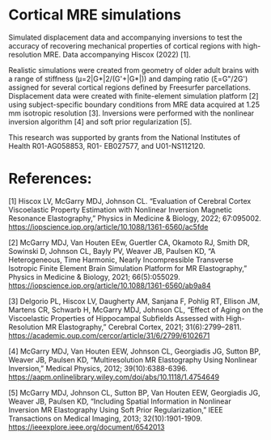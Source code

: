 # Cortical MRE simulations
Simulated displacement data and accompanying inversions to test the accuracy of recovering mechanical properties of cortical regions with high-resolution MRE. Data accompanying Hiscox (2022) [1].

Realistic simulations were created from geometry of older adult brains with a range of stiffness (μ=2|G*|2/(G'+|G*|)) and damping ratio (ξ=G"/2G') assigned for several cortical regions defined by Freesurfer parcellations. Displacement data were created with finite-element simulation platform [2] using subject-specific boundary conditions from MRE data acquired at 1.25 mm isotropic resolution [3]. Inversions were performed with the nonlinear inversion algorithm [4] and soft prior regularization [5].

This research was supported by grants from the National Institutes of Health R01-AG058853, R01- EB027577, and U01-NS112120.

# References:
[1] Hiscox LV, McGarry MDJ, Johnson CL. “Evaluation of Cerebral Cortex Viscoelastic Property Estimation with Nonlinear Inversion Magnetic Resonance Elastography,” Physics in Medicine & Biology, 2022; 67:095002. https://iopscience.iop.org/article/10.1088/1361-6560/ac5fde

[2] McGarry MDJ, Van Houten EEw, Guertler CA, Okamoto RJ, Smith DR, Sowinski D, Johnson CL, Bayly PV, Weaver JB, Paulsen KD, “A Heterogeneous, Time Harmonic, Nearly Incompressible Transverse Isotropic Finite Element Brain Simulation Platform for MR Elastography,” Physics in Medicine & Biology, 2021; 66(5):055029. https://iopscience.iop.org/article/10.1088/1361-6560/ab9a84

[3] Delgorio PL, Hiscox LV, Daugherty AM, Sanjana F, Pohlig RT, Ellison JM, Martens CR, Schwarb H, McGarry MDJ, Johnson CL, “Effect of Aging on the Viscoelastic Properties of Hippocampal Subfields Assessed with High-Resolution MR Elastography,” Cerebral Cortex, 2021; 31(6):2799–2811. https://academic.oup.com/cercor/article/31/6/2799/6102671

[4] McGarry MDJ, Van Houten EEW, Johnson CL, Georgiadis JG, Sutton BP, Weaver JB, Paulsen KD, “Multiresolution MR Elastography Using Nonlinear Inversion,” Medical Physics, 2012; 39(10):6388-6396. https://aapm.onlinelibrary.wiley.com/doi/abs/10.1118/1.4754649

[5] McGarry MDJ, Johnson CL, Sutton BP, Van Houten EEW, Georgiadis JG, Weaver JB, Paulsen KD, “Including Spatial Information in Nonlinear Inversion MR Elastography Using Soft Prior Regularization,” IEEE Transactions on Medical Imaging, 2013; 32(10):1901-1909. https://ieeexplore.ieee.org/document/6542013
